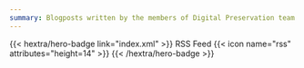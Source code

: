```yaml
---
summary: Blogposts written by the members of Digital Preservation team at the National Library of Norway
---
```


{{< hextra/hero-badge link="index.xml" >}} RSS Feed {{< icon name="rss" attributes="height=14" >}} {{< /hextra/hero-badge >}}
<br>
<br>
